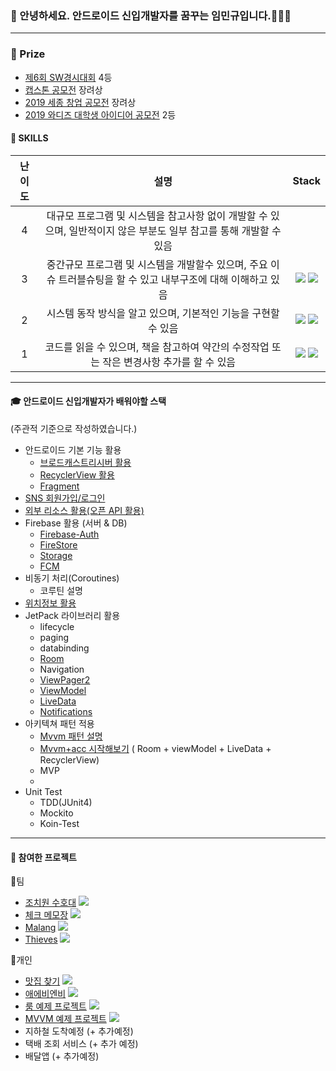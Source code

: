 ### 👋 안녕하세요. 안드로이드 신입개발자를 꿈꾸는 임민규입니다.🌱🌱🌱
***
### :crown: Prize
+ [제6회 SW경시대회](https://www.swuniv.kr/notice/?q=YToyOntzOjEyOiJrZXl3b3JkX3R5cGUiO3M6MzoiYWxsIjtzOjQ6InBhZ2UiO2k6NTM7fQ%3D%3D&bmode=view&idx=2647453&t=board) 4등
+ [캡스톤 공모전](https://github.com/tnvnfdla1214/VR-Game/blob/master/README.md) 장려상
+ [2019 세종 창업 공모전](https://www.wevity.com/index_university.php?c=find&s=_university&gbn=viewok&gp=57&ix=36940) 장려상
+ [2019 와디즈 대학생 아이디어 공모전](https://www.venturesquare.net/789592) 2등

####  💪 SKILLS
| 난이도 | 설명 | Stack |
|:------:|:------:|:------:|
| 4 |대규모 프로그램 및 시스템을 참고사항 없이 개발할 수 있으며, 일반적이지 않은 부분도 일부 참고를 통해 개발할 수 있음|
| 3 |중간규모 프로그램 및 시스템을 개발할수 있으며, 주요 이슈 트러블슈팅을 할 수 있고 내부구조에 대해 이해하고 있음|<img src="https://img.shields.io/badge/android -3DDC84?style=for-the-badge&logo=android&logoColor=white"> <img src="https://img.shields.io/badge/JAVA-007396?style=for-the-badge&logo=java&logoColor=white">|
| 2 |시스템 동작 방식을 알고 있으며, 기본적인 기능을 구현할 수 있음|<img src="https://img.shields.io/badge/Firebase -FFCA28?style=for-the-badge&logo=Firebase&logoColor=white"> <img src="https://img.shields.io/badge/Kotlin-0095D5?style=for-the-badge&logo=Kotlin&logoColor=white">|
| 1 |코드를 읽을 수 있으며, 책을 참고하여 약간의 수정작업 또는 작은 변경사항 추가를 할 수 있음|<img src="https://img.shields.io/badge/Unity-000000?style=for-the-badge&logo=Unity&logoColor=white"> <img src="https://img.shields.io/badge/Spring-6DB33F?style=for-the-badge&logo=Spring&logoColor=white">|

***
#### :mortar_board: 안드로이드 신입개발자가 배워야할 스택
(주관적 기준으로 작성하였습니다.)
+ 안드로이드 기본 기능 활용
  + [브로드캐스트리시버 활용](https://github.com/tnvnfdla1214/BroadcastReceiver)
  + [RecyclerView 활용](https://github.com/tnvnfdla1214/Recyclerview)
  + [Fragment](https://github.com/tnvnfdla1214/Fragment)
+ [SNS 회원가입/로그인](https://github.com/tnvnfdla1214/SNS_Login)
+ [외부 리소스 활용(오픈 API 활용)](https://github.com/tnvnfdla1214/Airbnb_project)
+ Firebase 활용 (서버 & DB)
  + [Firebase-Auth](https://github.com/tnvnfdla1214/SNS_Login)
  + [FireStore](https://github.com/tnvnfdla1214/FireStore/blob/main/README.md) 
  + [Storage](https://github.com/tnvnfdla1214/FireStore/blob/main/README.md)
  + [FCM](https://github.com/tnvnfdla1214/BroadcastReceiver)
+ 비동기 처리(Coroutines)
  + 코루틴 설명
+ [위치정보 활용](https://github.com/tnvnfdla1214/Airbnb_project)
+ JetPack 라이브러리 활용
  + lifecycle
  + paging
  + databinding
  + [Room](https://github.com/tnvnfdla1214/Room_Example)
  + Navigation
  + [ViewPager2](https://github.com/tnvnfdla1214/Airbnb_project)
  + [ViewModel](https://github.com/tnvnfdla1214/MvvmExample)
  + [LiveData](https://github.com/tnvnfdla1214/MvvmExample)
  + [Notifications](https://github.com/tnvnfdla1214/BroadcastReceiver)
+ 아키텍쳐 패턴 적용
  + [Mvvm 패턴 설명](https://github.com/tnvnfdla1214/tnvnfdla1214-Mvvm-patten-Infomation)
  + [Mvvm+acc 시작해보기](https://github.com/tnvnfdla1214/MvvmExample) ( Room + viewModel + LiveData + RecyclerView)
  + MVP
  + 
+ Unit Test
  + TDD(JUnit4)
  + Mockito
  + Koin-Test

***

#### :necktie: 참여한 프로젝트

:elephant:팀
+ [조치원 수호대](https://github.com/tnvnfdla1214/homemade_guardian) <img src="https://img.shields.io/badge/android -3DDC84?style=for-the-badge&logo=android&logoColor=white">
+ [체크 메모장](https://github.com/tnvnfdla1214/CheckAlarmList) <img src="https://img.shields.io/badge/android -3DDC84?style=for-the-badge&logo=android&logoColor=white">
+ [Malang](https://github.com/tnvnfdla1214/Malang) <img src="https://img.shields.io/badge/android -3DDC84?style=for-the-badge&logo=android&logoColor=white">
+ [Thieves](https://github.com/tnvnfdla1214/VR-Game/blob/master/README.md) <img src="https://img.shields.io/badge/Unity-000000?style=for-the-badge&logo=Unity&logoColor=white">

:penguin:개인
+ [맛집 찾기](https://github.com/tnvnfdla1214/restaurant) <img src="https://img.shields.io/badge/Spring-6DB33F?style=for-the-badge&logo=Spring&logoColor=white">
+ [애에비엔비](https://github.com/tnvnfdla1214/Airbnb_project) <img src="https://img.shields.io/badge/android -3DDC84?style=for-the-badge&logo=android&logoColor=white">
+ [룸 예제 프로젝트](https://github.com/tnvnfdla1214/Room_Example) <img src="https://img.shields.io/badge/android -3DDC84?style=for-the-badge&logo=android&logoColor=white">
+ [MVVM 예제 프로젝트](https://github.com/tnvnfdla1214/MvvmExample) <img src="https://img.shields.io/badge/android -3DDC84?style=for-the-badge&logo=android&logoColor=white">
+ 지하철 도착예정 (+ 추가예정)
+ 택배 조회 서비스 (+ 추가 예정)
+ 배달앱 (+ 추가예정)

